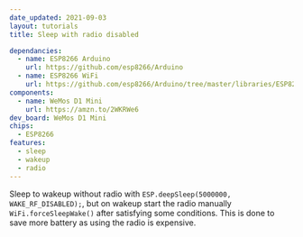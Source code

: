 ```yaml
---
date_updated: 2021-09-03
layout: tutorials
title: Sleep with radio disabled

dependancies:
  - name: ESP8266 Arduino
    url: https://github.com/esp8266/Arduino
  - name: ESP8266 WiFi
    url: https://github.com/esp8266/Arduino/tree/master/libraries/ESP8266WiFi
components:
  - name: WeMos D1 Mini
    url: https://amzn.to/2WKRWe6
dev_board: WeMos D1 Mini
chips:
  - ESP8266
features:
  - sleep
  - wakeup
  - radio
---
```


Sleep to wakeup without radio with `ESP.deepSleep(5000000, WAKE_RF_DISABLED);`, but on wakeup start the radio manually `WiFi.forceSleepWake()` after satisfying some conditions. This is done to save more battery as using the radio is expensive.
